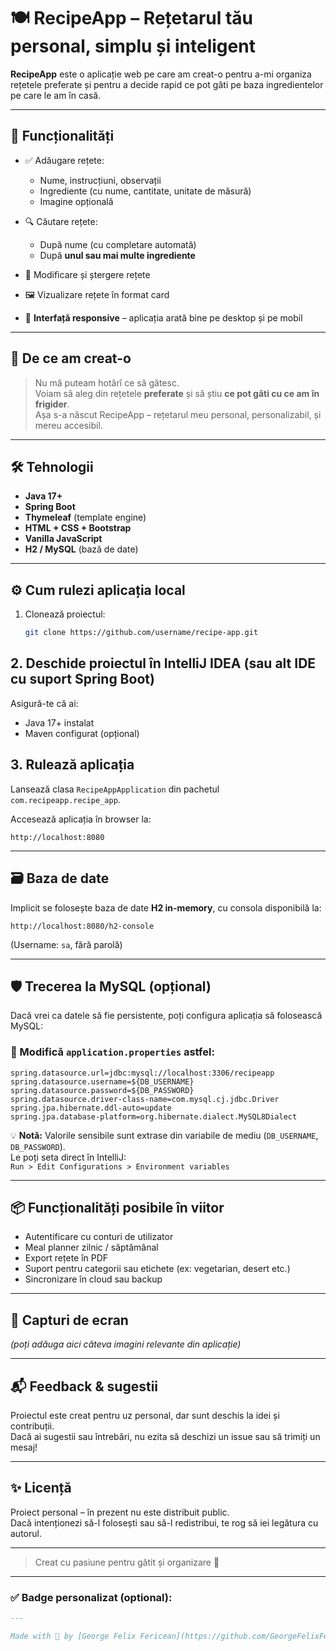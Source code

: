 # 🍽️ RecipeApp – Rețetarul tău personal, simplu și inteligent

**RecipeApp** este o aplicație web pe care am creat-o pentru a-mi organiza rețetele preferate și pentru a decide rapid ce pot găti pe baza ingredientelor pe care le am în casă.

---

## 🎯 Funcționalități

- ✅ Adăugare rețete:
  - Nume, instrucțiuni, observații
  - Ingrediente (cu nume, cantitate, unitate de măsură)
  - Imagine opțională

- 🔍 Căutare rețete:
  - După nume (cu completare automată)
  - După **unul sau mai multe ingrediente**

- 📝 Modificare și ștergere rețete

- 🖼️ Vizualizare rețete în format card

- 📱 **Interfață responsive** – aplicația arată bine pe desktop și pe mobil

---

## 🚀 De ce am creat-o

> Nu mă puteam hotărî ce să gătesc.  
> Voiam să aleg din rețetele **preferate** și să știu **ce pot găti cu ce am în frigider**.  
> Așa s-a născut RecipeApp – rețetarul meu personal, personalizabil, și mereu accesibil.

---

## 🛠️ Tehnologii

- **Java 17+**
- **Spring Boot**
- **Thymeleaf** (template engine)
- **HTML + CSS + Bootstrap**
- **Vanilla JavaScript**
- **H2 / MySQL** (bază de date)

---

## ⚙️ Cum rulezi aplicația local

1. Clonează proiectul:
   ```bash
   git clone https://github.com/username/recipe-app.git
## 2. Deschide proiectul în IntelliJ IDEA (sau alt IDE cu suport Spring Boot)

Asigură-te că ai:

- Java 17+ instalat
- Maven configurat (opțional)

## 3. Rulează aplicația

Lansează clasa `RecipeAppApplication` din pachetul `com.recipeapp.recipe_app`.

Accesează aplicația în browser la:

```
http://localhost:8080
```

---

## 🗃️ Baza de date

Implicit se folosește baza de date **H2 in-memory**, cu consola disponibilă la:

```
http://localhost:8080/h2-console
```

(Username: `sa`, fără parolă)

---

## 🛡️ Trecerea la MySQL (opțional)

Dacă vrei ca datele să fie persistente, poți configura aplicația să folosească MySQL:

### 🔧 Modifică `application.properties` astfel:

```properties
spring.datasource.url=jdbc:mysql://localhost:3306/recipeapp
spring.datasource.username=${DB_USERNAME}
spring.datasource.password=${DB_PASSWORD}
spring.datasource.driver-class-name=com.mysql.cj.jdbc.Driver
spring.jpa.hibernate.ddl-auto=update
spring.jpa.database-platform=org.hibernate.dialect.MySQL8Dialect
```

💡 **Notă:** Valorile sensibile sunt extrase din variabile de mediu (`DB_USERNAME`, `DB_PASSWORD`).  
Le poți seta direct în IntelliJ:  
`Run > Edit Configurations > Environment variables`

---

## 📦 Funcționalități posibile în viitor

- Autentificare cu conturi de utilizator
- Meal planner zilnic / săptămânal
- Export rețete în PDF
- Suport pentru categorii sau etichete (ex: vegetarian, desert etc.)
- Sincronizare în cloud sau backup

---

## 📸 Capturi de ecran

_(poți adăuga aici câteva imagini relevante din aplicație)_

---

## 📬 Feedback & sugestii

Proiectul este creat pentru uz personal, dar sunt deschis la idei și contribuții.  
Dacă ai sugestii sau întrebări, nu ezita să deschizi un issue sau să trimiți un mesaj!

---

## ✨ Licență

Proiect personal – în prezent nu este distribuit public.  
Dacă intenționezi să-l folosești sau să-l redistribui, te rog să iei legătura cu autorul.

---

> Creat cu pasiune pentru gătit și organizare 🙌

---

### ✅ Badge personalizat (optional):

```md
---

Made with 💖 by [George Felix Fericean](https://github.com/GeorgeFelixFericean)

